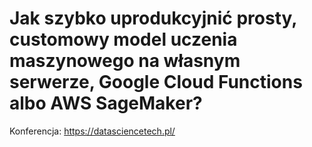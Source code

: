 # Jak szybko uprodukcyjnić prosty, customowy model uczenia maszynowego na własnym serwerze, Google Cloud Functions albo AWS SageMaker?

Konferencja: https://datasciencetech.pl/
